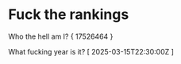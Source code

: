 # Fuck the rankings

Who the hell am I?
{ 17526464 }

What fucking year is it?
[ 2025-03-15T22:30:00Z ]
